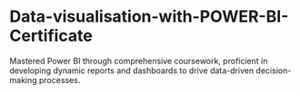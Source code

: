 # Data-visualisation-with-POWER-BI-Certificate
Mastered Power BI through comprehensive coursework, proficient in developing dynamic reports and dashboards to drive data-driven decision-making processes.
